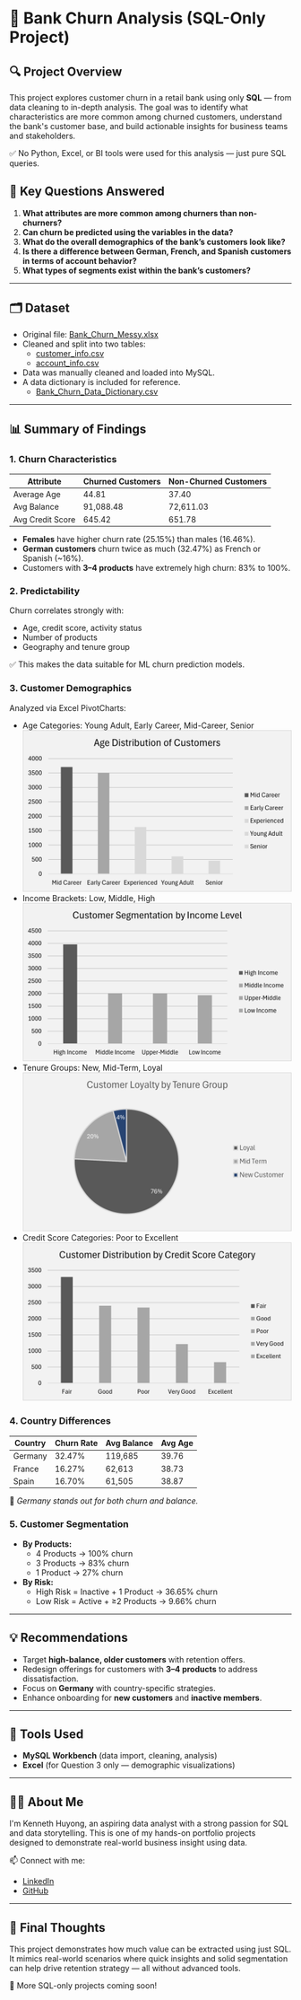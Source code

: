 # 📁 Bank Churn Analysis (SQL-Only Project)

## 🔍 Project Overview

This project explores customer churn in a retail bank using only **SQL** — from data cleaning to in-depth analysis. The goal was to identify what characteristics are more common among churned customers, understand the bank's customer base, and build actionable insights for business teams and stakeholders.

✅ No Python, Excel, or BI tools were used for this analysis — just pure SQL queries.

## 🧠 Key Questions Answered

1. **What attributes are more common among churners than non-churners?**
2. **Can churn be predicted using the variables in the data?**
3. **What do the overall demographics of the bank’s customers look like?**
4. **Is there a difference between German, French, and Spanish customers in terms of account behavior?**
5. **What types of segments exist within the bank’s customers?**

---

## 🗂️ Dataset

- Original file: [Bank_Churn_Messy.xlsx](https://github.com/Yungssu/SQLAnalysis/blob/main/BankCHURNProject/Dataset/Bank_Churn_Messy.xlsx)
- Cleaned and split into two tables:
  - [customer_info.csv](https://github.com/Yungssu/SQLAnalysis/blob/main/BankCHURNProject/Dataset/customer_info.csv)
  - [account_info.csv](https://github.com/Yungssu/SQLAnalysis/blob/main/BankCHURNProject/Dataset/account_info.csv)
- Data was manually cleaned and loaded into MySQL.
- A data dictionary is included for reference.
  - [Bank_Churn_Data_Dictionary.csv](https://github.com/Yungssu/SQLAnalysis/blob/main/BankCHURNProject/Dataset/Bank_Churn_Data_Dictionary.csv)


---

## 📊 Summary of Findings

### 1. Churn Characteristics

| Attribute        | Churned Customers | Non-Churned Customers |
| ---------------- | ----------------- | --------------------- |
| Average Age      | 44.81             | 37.40                 |
| Avg Balance      | 91,088.48         | 72,611.03             |
| Avg Credit Score | 645.42            | 651.78                |

- **Females** have higher churn rate (25.15%) than males (16.46%).
- **German customers** churn twice as much (32.47%) as French or Spanish (\~16%).
- Customers with **3–4 products** have extremely high churn: 83% to 100%.

### 2. Predictability

Churn correlates strongly with:

- Age, credit score, activity status
- Number of products
- Geography and tenure group

✅ This makes the data suitable for ML churn prediction models.

### 3. Customer Demographics

Analyzed via Excel PivotCharts:

- Age Categories: Young Adult, Early Career, Mid-Career, Senior 
![CustomerAge Graph](https://github.com/Yungssu/SQLAnalysis/blob/main/BankCHURNProject/CustomerbyAge.png)
- Income Brackets: Low, Middle, High
![Income Graph](https://github.com/Yungssu/SQLAnalysis/blob/main/BankCHURNProject/CustomerbyIncome.png)
- Tenure Groups: New, Mid-Term, Loyal
![Tenure Graph](https://github.com/Yungssu/SQLAnalysis/blob/main/BankCHURNProject/byLoyalty.png)
- Credit Score Categories: Poor to Excellent
![CreditScore Graph](https://github.com/Yungssu/SQLAnalysis/blob/main/BankCHURNProject/CustomerbyCreditScore.png)

### 4. Country Differences

| Country | Churn Rate | Avg Balance | Avg Age |
| ------- | ---------- | ----------- | ------- |
| Germany | 32.47%     | 119,685     | 39.76   |
| France  | 16.27%     | 62,613      | 38.73   |
| Spain   | 16.70%     | 61,505      | 38.87   |

📌 *Germany stands out for both churn and balance.*

### 5. Customer Segmentation

- **By Products:**
  - 4 Products → 100% churn
  - 3 Products → 83% churn
  - 1 Product → 27% churn
- **By Risk:**
  - High Risk = Inactive + 1 Product → 36.65% churn
  - Low Risk = Active + ≥2 Products → 9.66% churn

---

## 💡 Recommendations

- Target **high-balance, older customers** with retention offers.
- Redesign offerings for customers with **3–4 products** to address dissatisfaction.
- Focus on **Germany** with country-specific strategies.
- Enhance onboarding for **new customers** and **inactive members**.

---

## 📌 Tools Used

- **MySQL Workbench** (data import, cleaning, analysis)
- **Excel** (for Question 3 only — demographic visualizations)

---


## 🙋‍♂️ About Me

I'm Kenneth Huyong, an aspiring data analyst with a strong passion for SQL and data storytelling. This is one of my hands-on portfolio projects designed to demonstrate real-world business insight using data.

📫 Connect with me:

- [LinkedIn](https://www.linkedin.com/in/kennethhuyong)
- [GitHub](https://github.com/Yungssu)

---

## 🏁 Final Thoughts

This project demonstrates how much value can be extracted using just SQL. It mimics real-world scenarios where quick insights and solid segmentation can help drive retention strategy — all without advanced tools.

🚀 More SQL-only projects coming soon!

